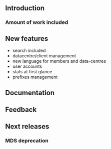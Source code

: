 ## Introduction

### Amount of work included


## New features 

- search included
- datacentre/client management
- new language for members and data-centres
- user accounts
- stats at first glance
- prefixes management

## Documentation


## Feedback


## Next releases

### MDS  deprecation
